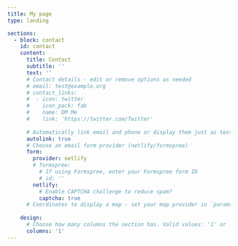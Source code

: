 ```yaml
---
title: My page
type: landing

sections:
  - block: contact
    id: contact
    content:
      title: Contact
      subtitle: ''
      text: ''
      # Contact details - edit or remove options as needed
      # email: test@example.org
      # contact_links:
      #  - icon: twitter
      #    icon_pack: fab
      #    name: DM Me
      #    link: 'https://twitter.com/Twitter'
      
      # Automatically link email and phone or display them just as text?
      autolink: true
      # Choose an email form provider (netlify/formspree)
      form:
        provider: netlify
        # formspree:
          # If using Formspree, enter your Formspree form ID
          # id: ''
        netlify:
          # Enable CAPTCHA challenge to reduce spam?
          captcha: true
      # Coordinates to display a map - set your map provider in `params.yaml`
   
    design:
      # Choose how many columns the section has. Valid values: '1' or '2'.
      columns: '1'
---
```

